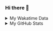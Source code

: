 ### Hi there 👋

<!--
**cdfmlr/cdfmlr** is a ✨ _special_ ✨ repository because its `README.md` (this file) appears on your GitHub profile.

Here are some ideas to get you started:

- 🔭 I’m currently working on ...
- 🌱 I’m currently learning ...
- 👯 I’m looking to collaborate on ...
- 🤔 I’m looking for help with ...
- 💬 Ask me about ...
- 📫 How to reach me: ...
- 😄 Pronouns: ...
- ⚡ Fun fact: ...
-->

<details>

<summary>My Wakatime Data</summary>

<!--START_SECTION:waka-->
![Lines of code](https://img.shields.io/badge/From%20Hello%20World%20I%27ve%20Written-614768%20lines%20of%20code-blue)

**🐱 My Github Data** 

> 🏆 99 Contributions in the Year 2021
 > 
> 📦 236.1 kB Used in Github's Storage 
 > 
> 🚫 Not Opted to Hire
 > 
> 📜 34 Public Repositories 
 > 
> 🔑 6 Private Repositories  
 > 
**I'm an Early 🐤** 

```text
🌞 Morning    168 commits    ██████░░░░░░░░░░░░░░░░░░░   24.56% 
🌆 Daytime    261 commits    █████████░░░░░░░░░░░░░░░░   38.16% 
🌃 Evening    243 commits    █████████░░░░░░░░░░░░░░░░   35.53% 
🌙 Night      12 commits     ░░░░░░░░░░░░░░░░░░░░░░░░░   1.75%

```
📅 **I'm Most Productive on Tuesday** 

```text
Monday       79 commits     ███░░░░░░░░░░░░░░░░░░░░░░   11.55% 
Tuesday      113 commits    ████░░░░░░░░░░░░░░░░░░░░░   16.52% 
Wednesday    101 commits    ███░░░░░░░░░░░░░░░░░░░░░░   14.77% 
Thursday     79 commits     ███░░░░░░░░░░░░░░░░░░░░░░   11.55% 
Friday       110 commits    ████░░░░░░░░░░░░░░░░░░░░░   16.08% 
Saturday     104 commits    ███░░░░░░░░░░░░░░░░░░░░░░   15.2% 
Sunday       98 commits     ███░░░░░░░░░░░░░░░░░░░░░░   14.33%

```


📊 **This Week I Spent My Time On** 

```text
⌚︎ Time Zone: Asia/Shanghai

```

**I Mostly Code in Python** 

```text
Python                   9 repos             ██████░░░░░░░░░░░░░░░░░░░   25.0% 
Go                       9 repos             ██████░░░░░░░░░░░░░░░░░░░   25.0% 
Java                     4 repos             ██░░░░░░░░░░░░░░░░░░░░░░░   11.11% 
HTML                     2 repos             █░░░░░░░░░░░░░░░░░░░░░░░░   5.56% 
C#                       2 repos             █░░░░░░░░░░░░░░░░░░░░░░░░   5.56%

```



<!--END_SECTION:waka-->

</details>

<details>
 
 <summary>My GitHub Stats</summary>

[![CDFMLR's github stats](https://github-readme-stats.vercel.app/api?username=cdfmlr&count_private=true&show_icons=true)](https://github.com/anuraghazra/github-readme-stats)

</details>
